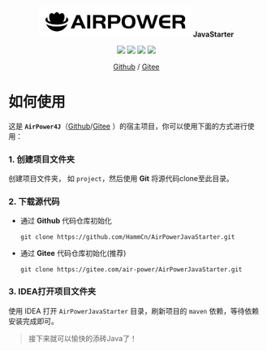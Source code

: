 <p align="center">
  <img width="300" src="src/main/resources/assets/logo.png"/> <b>JavaStarter</b>
</p>

<p align="center">
  <img src="https://svg.hamm.cn?key=Lang&value=Java17&bg=green"/>
  <img src="https://svg.hamm.cn?key=Base&value=SpringBoot3"/>
  <img src="https://svg.hamm.cn?key=Data&value=MySQL8"/>
  <img src="https://svg.hamm.cn?key=Cache&value=Redis"/>
</p>

<p align="center">
  <a href="https://github.com/HammCn/AirPowerJavaStarter">Github</a> /  <a href="https://gitee.com/air-power/AirPowerJavaStarter">Gitee</a>
</p>

# 如何使用

这是 **`AirPower4J`**（[Github](https://github.com/HammCn/AirPower4J)/[Gitee](https://gitee.com/air-power/AirPower4J)
）的宿主项目，你可以使用下面的方式进行使用：

### 1. 创建项目文件夹

创建项目文件夹， 如 `project`，然后使用 **Git** 将源代码clone至此目录。

### 2. 下载源代码

- 通过 **Github** 代码仓库初始化

  ```shell
  git clone https://github.com/HammCn/AirPowerJavaStarter.git
  ```

- 通过 **Gitee** 代码仓库初始化(推荐)

  ```shell
  git clone https://gitee.com/air-power/AirPowerJavaStarter.git
  ```

### 3. IDEA打开项目文件夹

使用 IDEA 打开 `AirPowerJavaStarter` 目录，刷新项目的 `maven` 依赖，等待依赖安装完成即可。

> 接下来就可以愉快的添砖Java了！
